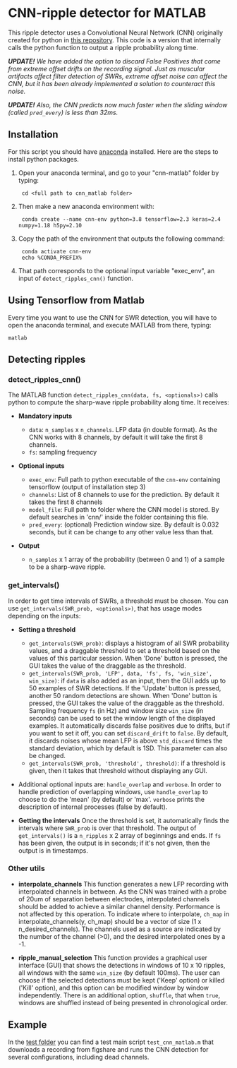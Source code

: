 # CNN-ripple detector for MATLAB

This ripple detector uses a Convolutional Neural Network (CNN) originally created for python in [this repository](https://github.com/PridaLab/cnn-ripple). This code is a version that internally calls the python function to output a ripple probability along time.

_**UPDATE!** We have added the option to discard False Positives that come from extreme offset drifts on the recording signal. Just as muscular artifacts affect filter detection of SWRs, extreme offset noise can affect the CNN, but it has been already implemented a solution to counteract this noise._ 

_**UPDATE!** Also, the CNN predicts now much faster when the sliding window (called `pred_every`) is less than 32ms._ 

## Installation

For this script you should have [anaconda](https://www.anaconda.com/products/distribution) installed. Here are the steps to install python packages.

1. Open your anaconda terminal, and go to your "cnn-matlab" folder by typing:

		cd <full path to cnn_matlab folder>

2. Then make a new anaconda environment with:

		conda create --name cnn-env python=3.8 tensorflow=2.3 keras=2.4 numpy=1.18 h5py=2.10

3. Copy the path of the environment that outputs the following command:

		conda activate cnn-env
		echo %CONDA_PREFIX%

4. That path corresponds to the optional input variable "exec_env", an input of `detect_ripples_cnn()` function.


## Using Tensorflow from Matlab

Every time you want to use the CNN for SWR detection, you will have to open the anaconda terminal, and execute MATLAB from there, typing:
	
	matlab


## Detecting ripples

### detect_ripples_cnn()

The MATLAB function `detect_ripples_cnn(data, fs, <optionals>)` calls python to compute the sharp-wave ripple probability along time. It receives:

* **Mandatory inputs**
	- `data`: `n_samples` x `n_channels`. LFP data (in double format). As the CNN works with 8 channels, by default it will take the first 8 channels.
	- `fs`: sampling frequency

* **Optional inputs**
	- `exec_env`: Full path to python executable of the `cnn-env` containing tensorflow (output of installation step 3)
	- `channels`: List of 8 channels to use for the prediction. By default it takes the first 8 channels
	- `model_file`: Full path to folder where the CNN model is stored. By default searches in 'cnn/' inside the folder containing this file.
	- `pred_every`: (optional) Prediction window size. By default is 0.032 seconds, but it can be change to any other value less than that.

* **Output**
	- `n_samples` x 1 array of the probability (between 0 and 1) of a sample to be a sharp-wave ripple.


### get_intervals()

In order to get time intervals of SWRs, a threshold must be chosen. You can use `get_intervals(SWR_prob, <optionals>)`, that has usage modes depending on the inputs:

* **Setting a threshold**
	- `get_intervals(SWR_prob)`: displays a histogram of all SWR probability values, and a draggable threshold to set a threshold based on the values of this particular session. When 'Done' button is pressed, the GUI takes the value of the draggable as the threshold.
	- `get_intervals(SWR_prob, 'LFP', data, 'fs', fs, 'win_size', win_size)`: if `data` is also added as an input, then the GUI adds up to 50 examples of SWR detections. If the 'Update' button is pressed, another 50 random detections are shown. When 'Done' button is pressed, the GUI takes the value of the draggable as the threshold. Sampling frequency `fs` (in Hz) and window size `win_size` (in seconds) can be used to set the window length of the displayed examples. It automatically discards false positives due to drifts, but if you want to set it off, you can set `discard_drift` to `false`. By default, it discards noises whose mean LFP is above `std_discard` times the standard deviation, which by default is 1SD. This parameter can also be changed.
	- `get_intervals(SWR_prob, 'threshold', threshold)`: if a threshold is given, then it takes that threshold without displaying any GUI.

* Additional optional inputs are: `handle_overlap` and `verbose`. In order to handle prediction of overlapping windows, use `handle_overlap` to choose to do the 'mean' (by default) or 'max'. `verbose` prints the description of internal processes (false by default).


* **Getting the intervals**
	Once the threshold is set, it automatically finds the intervals where `SWR_prob` is over that threshold. The output of `get_intervals()` is a `n_ripples` x 2 array of beginnings and ends. If `fs` has been given, the output is in seconds; if it's not given, then the output is in timestamps.


### Other utils

* **interpolate_channels** 
	This function generates a new LFP recording with interpolated channels in between. As the CNN was trained with a probe of 20um of separation between electrodes, interpolated channels should be added to achieve a similar channel density. Performance is not affected by this operation. To indicate where to interpolate, `ch_map` in interpolate_channels(y, ch_map) should be a vector of size (1 x n_desired_channels). The channels used as a source are indicated by the number of the channel (>0), and the desired interpolated ones by a -1.

* **ripple_manual_selection**
	This function provides a graphical user interface (GUI) that shows the detections in windows of 10 x 10 ripples, all windows with the same `win_size` (by default 100ms). The user can choose if the selected detections must be kept ('Keep' option) or killed ('Kill' option), and this option can be modified window by window independently. There is an additional option, `shuffle`, that when `true`, windows are shuffled instead of being presented in chronological order.



## Example

In the [test folder](https://github.com/PridaLab/cnn-matlab/tree/master/test) you can find a test main script `test_cnn_matlab.m` that downloads a recording from figshare and runs the CNN detection for several configurations, including dead channels.
